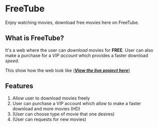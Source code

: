 # FreeTube
Enjoy watching movies, download free movies here on FreeTube.

## What is FreeTube?
It's a web where the user can *download* movies for **FREE**.
User can also make a purchase for a *VIP account* which provides a faster download *speed*.

This show how the web look like
[(__*View the live project here*__)](https://www.figma.com/file/CsaAOkX9YucLirUNzRyPgl/Milestone-project-1-(FreeTube)?node-id=0%3A1)

## Features

1. Allow user to download movies freely
1. User can purchase a VIP account which allow to make a faster download and more movies (HD)
1. (User can choose type of movie that one desires)
1. (User can requests for new movies)